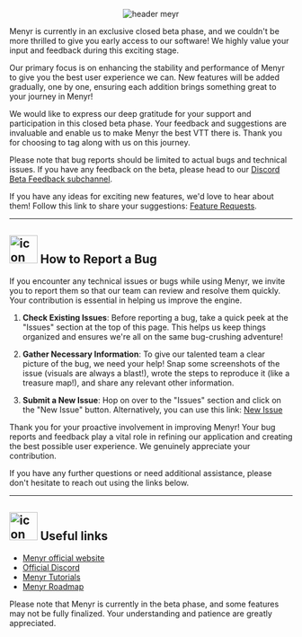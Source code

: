 
<p align="center">
  <img src="https://github.com/NOGStudio/Menyr-Feedback/assets/67908404/2cc25b3d-dfb3-4d28-9bba-0d9807ad47b8" alt="header meyr">
</p>




Menyr is currently in an exclusive closed beta phase, and we couldn't be more thrilled to give you early access to our software! We highly value your input and feedback during this exciting stage.

Our primary focus is on enhancing the stability and performance of Menyr to give you the best user experience we can. New features will be added gradually, one by one, ensuring each addition brings something great to your journey in Menyr!

We would like to express our deep gratitude for your support and participation in this closed beta phase. Your feedback and suggestions are invaluable and enable us to make Menyr the best VTT there is. Thank you for choosing to tag along with us on this journey.

Please note that bug reports should be limited to actual bugs and technical issues. If you have any feedback on the beta, please head to our [Discord Beta Feedback subchannel](https://discord.com/channels/951169848094916679/1121769881742872576).

If you have any ideas for exciting new features, we'd love to hear about them! 
Follow this link to share your suggestions: [Feature Requests](https://portal.productboard.com/ycntuexygoaukq1vqftharus/tabs/4-roadmap).

---

## <img src="https://github.com/NOGStudio/Menyr-Feedback/assets/67908404/1732568a-59e3-4ee7-84c2-192f3d4d1866" alt="icon Menyr" width=auto height="50"> How to Report a Bug

If you encounter any technical issues or bugs while using Menyr, we invite you to report them so that our team can review and resolve them quickly. Your contribution is essential in helping us improve the engine.

1. **Check Existing Issues**: Before reporting a bug, take a quick peek at the "Issues" section at the top of this page. This helps us keep things organized and ensures we're all on the same bug-crushing adventure!

2. **Gather Necessary Information**: To give our talented team a clear picture of the bug, we need your help! Snap some screenshots of the issue (visuals are always a blast!), wrote the steps to reproduce it (like a treasure map!), and share any relevant other information.

3. **Submit a New Issue**: Hop on over to the "Issues" section and click on the "New Issue" button. Alternatively, you can use this link: [New Issue](https://github.com/NOGStudio/Menyr-Feedback/issues/new/choose)

Thank you for your proactive involvement in improving Menyr! Your bug reports and feedback play a vital role in refining our application and creating the best possible user experience. We genuinely appreciate your contribution.

If you have any further questions or need additional assistance, please don't hesitate to reach out using the links below.

---

## <img src="https://github.com/NOGStudio/Menyr-Feedback/assets/67908404/1732568a-59e3-4ee7-84c2-192f3d4d1866" alt="icon Menyr" width=auto height="50"> Useful links

- [Menyr official website](https://menyr.nogstudio.com)
- [Official Discord](https://discord.gg/menyr-951169848094916679)
- [Menyr Tutorials](https://nogstudio.notion.site/e3a43041092b46929fb227134e4a1e0e?v=db7ca4f3e8704bc6a9b1855d54e2916e&pvs=4)
- [Menyr Roadmap](https://portal.productboard.com/ycntuexygoaukq1vqftharus/tabs/4-roadmap)

Please note that Menyr is currently in the beta phase, and some features may not be fully finalized. Your understanding and patience are greatly appreciated.

